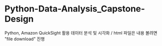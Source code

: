# Python-Data-Analysis_Capstone-Design
Python, Amazon QuickSight 활용 데이터 분석 및 시각화 /
html 파일은 내용 볼려면 "file download" 진행
